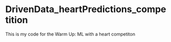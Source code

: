 # DrivenData_heartPredictions_competition
This is my code for the Warm Up: ML with a heart competiton
